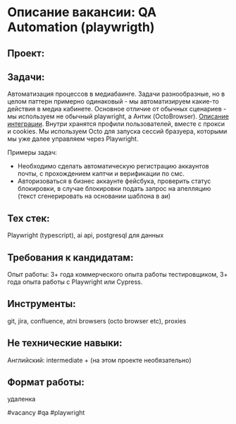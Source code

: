 # Описание вакансии: QA Automation (playwrigth)
## Проект: 

## Задачи: 
Автоматизация процессов в медиабаинге. Задачи разнообразные, но в целом паттерн примерно одинаковый - мы автоматизируем какие-то действия в медиа кабинете. Основное отличие от обычных сценариев - мы используем не обычный playwright, а Антик (OctoBrowser). [Описание интеграции](https://blog.octobrowser.net/automation-in-octo-browser). Внутри хранятся профили пользователей, вместе с прокси и cookies. Мы используем Octo для запуска сессий бразуера, которыми мы уже далее управляем через Playwright.

Примеры задач:
- Необходимо сделать автоматическую регистрацию аккаунтов почты, с прохождением каптчи и верификации по смс.
- Авторизоваться в бизнес аккаунте фейсбука, проверить статус блокировки, в случае блокировки подать запрос на апелляцию (текст сгенерировать на основании шаблона в аи)


## Тех стек: 
Playwright (typescript), ai api, postgresql для данных

## Требования к кандидатам:
Опыт работы: 3+ года коммерческого опыта работы тестировщиком, 3+ года опыта работы с Playwright или Cypress.
## Инструменты: 
git, jira, confluence, atni browsers (octo browser etc), proxies
## Не технические навыки: 
Английский: intermediate + (на этом проекте необязательно)

## Формат работы: 
удаленка

#vacancy #qa #playwright